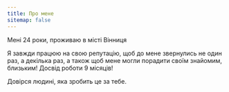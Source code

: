 ```yaml
---
title: Про мене
sitemap: false
---
```


Мені 24 роки, проживаю в місті Вінниця

Я завжди працюю на свою репутацію, щоб до мене звернулись не один раз, а декілька раз, а також щоб мене могли порадити своїм знайомим, близьким! Досвід роботи 9 місяців!

Довірся людині, яка зробить це за тебе.
